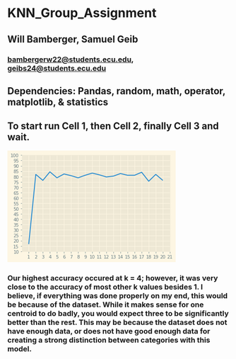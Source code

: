 # KNN_Group_Assignment
## Will Bamberger, Samuel Geib
### bambergerw22@students.ecu.edu, geibs24@students.ecu.edu

## Dependencies: Pandas, random, math, operator, matplotlib, & statistics
## To start run Cell 1, then Cell 2, finally Cell 3 and wait.

![title](/kgraph4.png)

### Our highest accuracy occured at k = 4; however, it was very close to the accuracy of most other k values besides 1. I believe, if everything was done properly on my end, this would be because of the dataset. While it makes sense for one centroid to do badly, you would expect three to be significantly better than the rest. This may be because the dataset does not have enough data, or does not have good enough data for creating a strong distinction between categories with this model.
